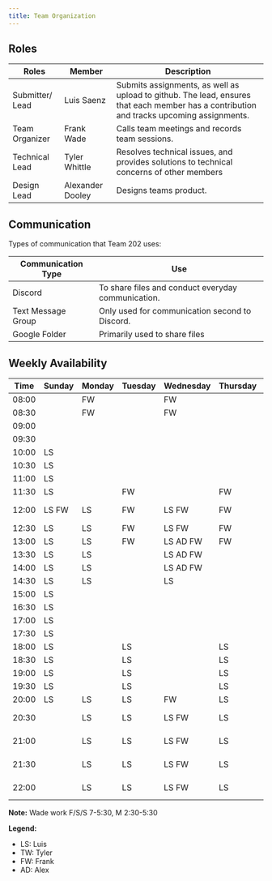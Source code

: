 ```yaml
---
title: Team Organization
---
```


## Roles

|Roles           | Member           | Description                       |
|----------------|------------------|-----------------------------------|
|Submitter/ Lead | Luis Saenz       | Submits assignments, as well as upload to github. The lead, ensures that each member has a contribution and tracks upcoming assignments. |
|Team Organizer  | Frank Wade       | Calls team meetings and records team sessions. |
|Technical Lead  | Tyler Whittle    | Resolves technical issues, and provides solutions to technical concerns of other members |
|Design Lead     | Alexander Dooley | Designs teams product. |

## Communication

Types of communication that Team 202 uses:

|Communication Type | Use |
|-------------------|-----|
|Discord            | To share files and conduct everyday communication. |
|Text Message Group | Only used for communication second to Discord. |
|Google Folder      | Primarily used to share files |

## Weekly Availability

| Time  | Sunday | Monday | Tuesday | Wednesday | Thursday | Friday | Saturday |
|-------|--------|--------|---------|-----------|----------|--------|----------|
| 08:00 |        | FW     |         | FW        |          |        | AD       |
| 08:30 |        | FW     |         | FW        |          |        | AD       |
| 09:00 |        |        |         |           |          | LS     | AD       |
| 09:30 |        |        |         |           |          | LS     | AD       |
| 10:00 | LS     |        |         |           |          | LS     | AD       |
| 10:30 | LS     |        |         |           |          | LS     | AD       |
| 11:00 | LS     |        |         |           |          | LS     | AD       |
| 11:30 | LS     |        | FW      |           | FW       | LS     |          |
| 12:00 | LS FW  | LS     | FW      | LS FW     | FW       | LS FW  | FW       |
| 12:30 | LS     | LS     | FW      | LS FW     | FW       | LS     |          |
| 13:00 | LS     | LS     | FW      | LS AD FW  | FW       | LS AD  |          |
| 13:30 | LS     | LS     |         | LS AD FW  |          | LS AD  |          |
| 14:00 | LS     | LS     |         | LS AD FW  |          | LS AD  | LS       |
| 14:30 | LS     | LS     |         | LS        |          | LS AD  | LS       |
| 15:00 | LS     |        |         |           |          | LS AD  | LS       |
| 16:30 | LS     |        |         |           |          | LS     | LS       |
| 17:00 | LS     |        |         |           |          | LS     | LS       |
| 17:30 | LS     |        |         |           |          | LS     | LS       |
| 18:00 | LS     |        | LS      |           | LS       | LS     | LS       |
| 18:30 | LS     |        | LS      |           | LS       | LS     | LS       |
| 19:00 | LS     |        | LS      |           | LS       | LS     | LS       |
| 19:30 | LS     |        | LS      |           | LS       | LS     | LS       |
| 20:00 | LS     | LS     | LS      | FW        | LS       | LS     | LS FW    |
| 20:30 |        | LS     | LS      | LS FW     | LS       | LS AD  | LS AD FW |
| 21:00 |        | LS     | LS      | LS FW     | LS       | LS AD FW | LS AD FW |
| 21:30 |        | LS     | LS      | LS FW     | LS       | LS AD FW | LS AD FW |
| 22:00 |        | LS     | LS      | LS FW     | LS       | LS FW  | LS AD FW |

**Note:** Wade work F/S/S 7-5:30, M 2:30-5:30

**Legend:**

- LS: Luis
- TW: Tyler
- FW: Frank
- AD: Alex
